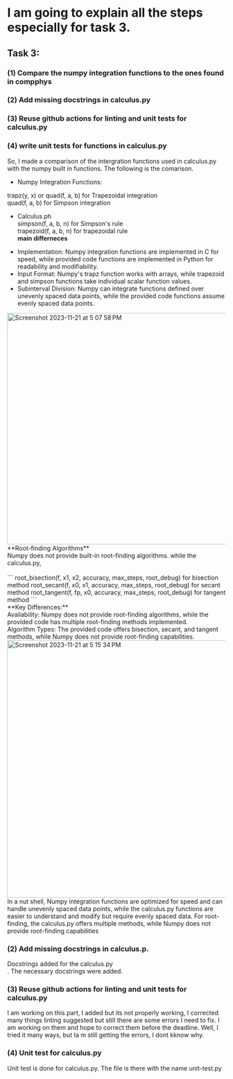 # I am going to explain all the steps especially for task 3.
## Task 3:

### (1) Compare the numpy integration functions to the ones found in compphys
### (2) Add missing docstrings in calculus.py
### (3) Reuse github actions for linting and unit tests for calculus.py
### (4) write unit tests for functions in calculus.py
So, I made a comparison of the intergration functions used in calculus.py with the numpy built in functions. The following is the comarison. 
- Numpy Integration Functions: <br>

trapz(y, x) or quad(f, a, b) for Trapezoidal integration <br>
quad(f, a, b) for Simpson integration

* Calculus.ph <br>
simpson(f, a, b, n) for Simpson's rule <br>
trapezoid(f, a, b, n) for trapezoidal rule <br>
**main differneces** <br>
- Implementation: Numpy integration functions are implemented in C for speed, while provided code functions are implemented in Python for readability and modifiability.<br>
- Input Format: Numpy's trapz function works with arrays, while trapezoid and simpson functions take individual scalar function values.<br>
- Subinterval Division: Numpy can integrate functions defined over unevenly spaced data points, while the provided code functions assume evenly spaced data points.<br>
<img width="534" alt="Screenshot 2023-11-21 at 5 07 58 PM" src="https://github.com/uarif/23-Homework6G1/assets/13534352/f22b439c-4c6b-4674-b68e-38b200557e68">
<br> **Root-finding Algorithms** <br>
Numpy does not provide built-in root-finding algorithms. while the calculus.py, <br>
<br>
```
root_bisection(f, x1, x2, accuracy, max_steps, root_debug) for bisection method 
root_secant(f, x0, x1, accuracy, max_steps, root_debug) for secant method
root_tangent(f, fp, x0, accuracy, max_steps, root_debug) for tangent method
```
<br>
**Key Differences:**<br>
Availability: Numpy does not provide root-finding algorithms, while the provided code has multiple root-finding methods implemented. <br>
Algorithm Types: The provided code offers bisection, secant, and tangent methods, while Numpy does not provide root-finding capabilities.<br>
<img width="594" alt="Screenshot 2023-11-21 at 5 15 34 PM" src="https://github.com/uarif/23-Homework6G1/assets/13534352/2df97c25-e651-4278-b455-6bfd963e4106">
<br>
In a nut shell, Numpy integration functions are optimized for speed and can handle unevenly spaced data points, while the calculus.py functions are easier to understand and modify but require evenly spaced data. For root-finding, the calculus.py offers multiple methods, while Numpy does not provide root-finding capabilities <br>

### (2) Add missing docstrings in calculus.p.
 
Docstrings added for the calculus.py<br>. The necessary docstrings were added. 

### (3) Reuse github actions for linting and unit tests for calculus.py
I am working on this part, I added but its not properly working, I corrected many things linting suggested but still there are some errors I need to fix. I am working on them and hope to correct them before the deadline. 
Well, I tried it many ways, but Ia m still getting the errors, I dont kknow why. 

### (4) Unit test for calculus.py 
Unit test is done for calculus.py. The file is there with the name unit-test.py <br>




